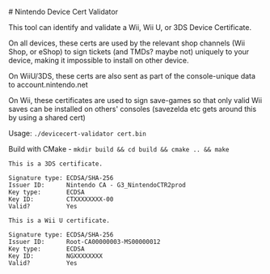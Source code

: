 # Nintendo Device Cert Validator

This tool can identify and validate a Wii, Wii U, or 3DS Device Certificate.

On all devices, these certs are used by the relevant shop channels (Wii Shop, or eShop) to sign tickets (and TMDs? maybe not) uniquely to your device, making it impossible to install on other device.

On WiiU/3DS, these certs are also sent as part of the console-unique data to account.nintendo.net

On Wii, these certificates are used to sign save-games so that only valid Wii saves can be installed on others' consoles (savezelda etc gets around this by using a shared cert)

Usage: `./devicecert-validator cert.bin`

Build with CMake - `mkdir build && cd build && cmake .. && make`

```
This is a 3DS certificate.

Signature type: ECDSA/SHA-256
Issuer ID:      Nintendo CA - G3_NintendoCTR2prod
Key type:       ECDSA
Key ID:         CTXXXXXXXX-00
Valid?          Yes
```

```
This is a Wii U certificate.

Signature type: ECDSA/SHA-256
Issuer ID:      Root-CA00000003-MS00000012
Key type:       ECDSA
Key ID:         NGXXXXXXXX
Valid?          Yes
```
